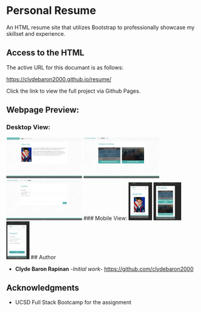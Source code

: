# Personal Resume

An HTML resume site that utilizes Bootstrap to professionally showcase my skillset and experience.

## Access to the HTML

The active URL for this documant is as follows:

https://clydebaron2000.github.io/resume/

Click the link to view the full project via Github Pages.

## Webpage Preview:
### Desktop View:

<img src="assets/images/About.PNG"  width="200px"/>
<img src="assets/images/Portfolio.PNG" width="200px"/>
<img src="assets/images/Contact.PNG" width="200px"/>
### Mobile View:
<img src="assets/images/Aboutmobile.PNG" height="100px"/>
<img src="assets/images/Portfoliomobile.PNG" height="100px"/>
<img src="assets/images/Contactmobile.PNG" height="100px"/>
## Author

* **Clyde Baron Rapinan** -*Initial work*- https://github.com/clydebaron2000

## Acknowledgments

* UCSD Full Stack Bootcamp for the assignment
